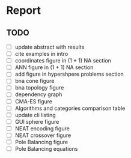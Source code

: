 # Report

## TODO

* [ ] update abstract with results
* [ ] cite examples in intro
* [ ] coordinates figure in (1 + 1) NA section
* [ ] ANN figure in (1 + 1) NA section
* [ ] add figure in hypershpere problems section
* [ ] bna cone figure
* [ ] bna topology figure
* [ ] dependency graph
* [ ] CMA-ES figure
* [ ] Algorithms and categories comparison table
* [ ] update cli listing
* [ ] GUI sphere figure
* [ ] NEAT encoding figure
* [ ] NEAT crossover figure
* [ ] Pole Balancing figure
* [ ] Pole Balancing equations
